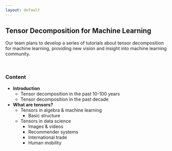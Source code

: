 ```yaml
---
layout: default
---
```


## Tensor Decomposition for Machine Learning

Our team plans to develop a series of tutorials about tensor decomposition for machine learning, providing new vision and insight into machine learning community.

<br>

### Content

- **Introduction**
  - Tensor decomposition in the past 10-100 years
  - Tensor decomposition in the past decade
- **What are tensors?**
  - Tensors in algebra & machine learning
    - Basic structure
  - Tensors in data science
    - Images & videos
    - Recommender systems
    - International trade
    - Human mobility




<br>
